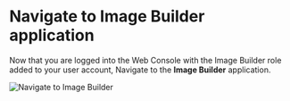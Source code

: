 # Navigate to Image Builder application
Now that you are logged into the Web Console with the Image Builder role added to your user account,
Navigate to the **Image Builder** application.



![Navigate to Image Builder](/smcbrien/scenarios/imagebuilder/assets/Nav-ImageBuilder.png)